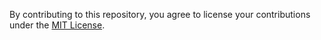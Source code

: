 By contributing to this repository, you agree to license your contributions under the [MIT License](LICENSE).